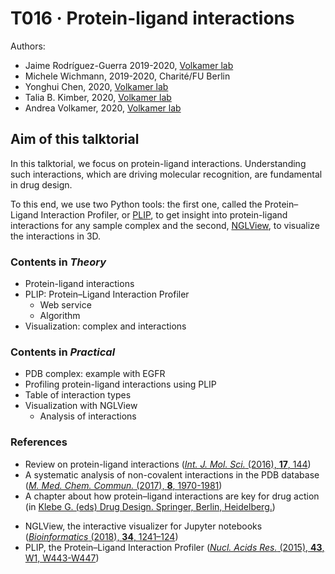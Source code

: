 # T016 · Protein-ligand interactions

Authors:

- Jaime Rodríguez-Guerra 2019-2020, [Volkamer lab](https://volkamerlab.org)
- Michele Wichmann, 2019-2020, Charité/FU Berlin
- Yonghui Chen, 2020, [Volkamer lab](https://volkamerlab.org)
- Talia B. Kimber, 2020, [Volkamer lab](https://volkamerlab.org)
- Andrea Volkamer, 2020, [Volkamer lab](https://volkamerlab.org)


## Aim of this talktorial

In this talktorial, we focus on protein-ligand interactions. Understanding such interactions, which are driving molecular recognition, are fundamental in drug design.

To this end, we use two Python tools: the first one, called the Protein–Ligand Interaction Profiler, or [PLIP](https://doi.org/10.1093/nar/gkv315), to get insight into protein-ligand interactions for any sample complex and the second, [NGLView](https://doi.org/10.1093/bioinformatics/btx789), to visualize the interactions in 3D.


### Contents in _Theory_

- Protein-ligand interactions
- PLIP: Protein–Ligand Interaction Profiler
    - Web service
    - Algorithm
- Visualization: complex and interactions


### Contents in _Practical_

- PDB complex: example with EGFR
- Profiling protein-ligand interactions using PLIP
- Table of interaction types
- Visualization with NGLView
    - Analysis of interactions


### References

- Review on protein-ligand interactions ([_Int. J. Mol. Sci._ (2016), __17__, 144](https://www.mdpi.com/1422-0067/17/2/144))
- A systematic analysis of non-covalent interactions in the PDB database ([_M. Med. Chem. Commun._ (2017), __8__, 1970-1981](https://pubs.rsc.org/en/content/articlelanding/2017/md/c7md00381a#!divAbstract))
- A chapter about how protein–ligand interactions are key for drug action (in [Klebe G. (eds) Drug Design. Springer, Berlin, Heidelberg.](https://link.springer.com/referenceworkentry/10.1007%2F978-3-642-17907-5_4))
* NGLView, the interactive visualizer for Jupyter notebooks ([_Bioinformatics_ (2018), __34__, 1241–124](https://doi.org/10.1093/bioinformatics/btx789))
* PLIP, the Protein–Ligand Interaction Profiler ([_Nucl. Acids Res._ (2015), __43__, W1, W443-W447](https://academic.oup.com/nar/article/43/W1/W443/2467865))
